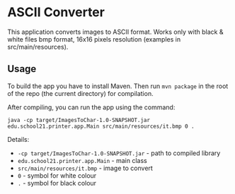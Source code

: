 # ASCII Converter

This application converts images to ASCII format. Works only with black & white files bmp format, 16x16 pixels resolution (examples in src/main/resources).

## Usage
To build the app you have to install Maven. Then run `mvn package` in the root of the repo (the current directory) for compilation.

After compiling, you can run the app using the command:

`java -cp target/ImagesToChar-1.0-SNAPSHOT.jar edu.school21.printer.app.Main src/main/resources/it.bmp 0 .`

Details:

- `-cp target/ImagesToChar-1.0-SNAPSHOT.jar` - path to compiled library
- `edu.school21.printer.app.Main` - main class
- `src/main/resources/it.bmp` - image to convert
- `0` - symbol for white colour
- `.` - symbol for black colour
